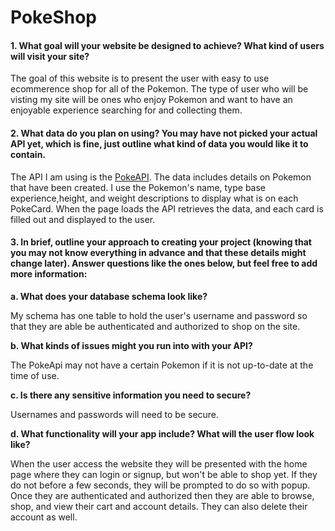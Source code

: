 # PokeShop

#### 1. What goal will your website be designed to achieve? What kind of users will visit your site?

The goal of this website is to present the user with easy to use ecommerence shop for all of the Pokemon. The type of user who will be visting my site will be ones who enjoy Pokemon and want to have an enjoyable experience searching for and collecting them.

#### 2. What data do you plan on using? You may have not picked your actual API yet, which is fine, just outline what kind of data you would like it to contain.

The API I am using is the [PokeAPI](https://pokeapi.co/). The data includes details on Pokemon that have been created. I use the Pokemon's
name, type base experience,height, and weight descriptions to display what is on each PokeCard. When the page loads the API retrieves the data, and each card is filled out and displayed to the user.

#### 3. In brief, outline your approach to creating your project (knowing that you may not know everything in advance and that these details might change later). Answer questions like the ones below, but feel free to add more information:

**a. What does your database schema look like?**

My schema has one table to hold the user's username and password so that they are able be authenticated and authorized to shop on the site.

**b. What kinds of issues might you run into with your API?**

The PokeApi may not have a certain Pokemon if it is not up-to-date at the time of use.

**c. Is there any sensitive information you need to secure?**

Usernames and passwords will need to be secure.

**d. What functionality will your app include? What will the user flow look like?**

When the user access the website they will be presented with the home page where they can login or signup, but won't be able to shop yet. If they do not before a few seconds, they will be prompted to do so with popup. Once they are authenticated and authorized then they are able to browse, shop, and view their cart and account details. They can also delete their account as well.
